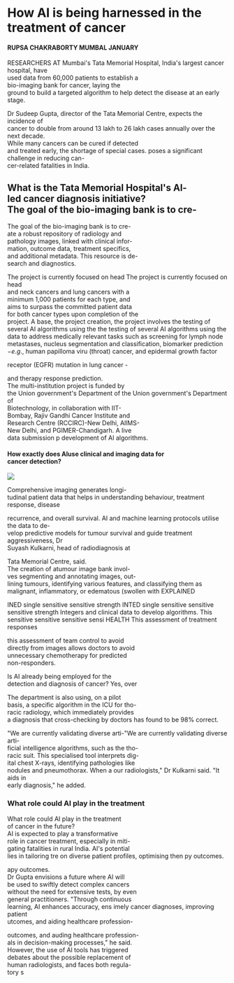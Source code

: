 # How AI is being harnessed in the treatment of cancer

#### RUPSA CHAKRABORTY MUMBAL JANUARY

RESEARCHERS AT Mumbai's Tata Memorial Hospital, India's largest cancer hospital, have<br>used data from 60,000 patients to establish a<br>bio-imaging bank for cancer, laying the<br>ground to build a targeted algorithm to help detect the disease at an early stage.

Dr Sudeep Gupta, director of the Tata Memorial Centre, expects the incidence of<br>cancer to double from around 13 lakh to 26 lakh cases annually over the next decade.<br>While many cancers can be cured if detected<br>and treated early, the shortage of special cases. poses a significant challenge in reducing can-<br>cer-related fatalities in India.

## What is the Tata Memorial Hospital's Al-<br>led cancer diagnosis initiative?<br>The goal of the bio-imaging bank is to cre-

The goal of the bio-imaging bank is to cre-<br>ate a robust repository of radiology and <br>pathology images, linked with clinical infor-<br>mation, outcome data, treatment specifics, <br>and additional metadata. This resource is de-<br> search and diagnostics.

The project is currently focused on head The project is currently focused on head<br>and neck cancers and lung cancers with a<br>minimum 1,000 patients for each type, and<br>aims to surpass the committed patient data<br>for both cancer types upon completion of the<br>project. A base, the project creation, the project involves the testing of several AI algorithms using the the testing of several AI algorithms using the data to address medically relevant tasks such as screening for lymph node metastases, nucleus segmentation and classification, biomarker prediction  $-e.g.,$  human papilloma viru (throat) cancer, and epidermal growth factor

receptor (EGFR) mutation in lung cancer -

and therapy response prediction.<br>The multi-institution project is funded by<br>the Union government's Department of the Union government's Department of<br>Biotechnology, in collaboration with IIT-<br>Bombay, Rajiv Gandhi Cancer Institute and<br>Research Centre (RCCIRC)-New Delhi, AllMS-<br>New Delhi, and PGIMER-Chandigarh. A live<br>data submission p development of AI algorithms.

#### How exactly does Aluse clinical and imaging data for<br>cancer detection?

![](_page_0_Picture_10.jpeg)

Comprehensive imaging generates longi-<br>tudinal patient data that helps in understanding behaviour, treatment response, disease

recurrence, and overall survival. AI and machine learning protocols utilise the data to de-<br>velop predictive models for tumour survival and guide treatment aggressiveness, Dr<br>Suyash Kulkarni, head of radiodiagnosis at

Tata Memorial Centre, said.<br>The creation of atumour image bank invol-<br>ves segmenting and annotating images, out-<br>lining tumours, identifying various features, and classifying them as malignant, inflammatory, or edematous (swollen with EXPLAINED

 INED single sensitive sensitive strength
INTED single sensitive sensitive sensitive strength
Integers and clinical data to develop algorithms. This sensitive sensitive sensitive sensi HEALTH This assessment of treatment responses

this assessment of team control to avoid<br>directly from images allows doctors to avoid<br>unnecessary chemotherapy for predicted<br>non-responders.

Is AI already being employed for the <br>detection and diagnosis of cancer? Yes, over

The department is also using, on a pilot<br>basis, a specific algorithm in the ICU for tho-<br>racic radiology, which immediately provides<br>a diagnosis that cross-checking by doctors has found to be 98% correct.

"We are currently validating diverse arti-"We are currently validating diverse arti-<br>ficial intelligence algorithms, such as the tho-<br>racic suit. This specialised tool interprets dig-<br>ital chest X-rays, identifying pathologies like<br>nodules and pneumothorax. When a our radiologists," Dr Kulkarni said. "It aids in<br>early diagnosis," he added.

### What role could AI play in the treatment

What role could AI play in the treatment<br>of cancer in the future?<br>AI is expected to play a transformative<br>role in cancer treatment, especially in miti-<br>gating fatalities in rural India. AI's potential<br>lies in tailoring tre on diverse patient profiles, optimising then py outcomes.

apy outcomes.<br>Dr Gupta envisions a future where AI will<br>be used to swiftly detect complex cancers<br>without the need for extensive tests, by even<br>general practitioners. "Through continuous<br>learning, AI enhances accuracy, ens imely cancer diagnoses, improving patient <br>utcomes, and aiding healthcare profession-

outcomes, and auding healthcare profession-<br>als in decision-making processes," he said.<br>However, the use of Al tools has triggered<br>debates about the possible replacement of<br>human radiologists, and faces both regula-<br>tory s
